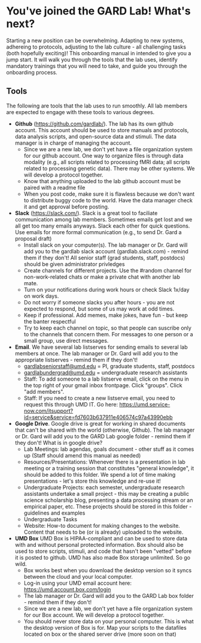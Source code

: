 # You've joined the GARD Lab! What's next?

Starting a new position can be overwhelming. Adapting to new systems, adhereing to protocols, adjusting to the lab culture - all challenging tasks (both hopefully exciting)! This onboarding manual in intended to give you a jump start. It will walk you through the tools that the lab uses, identify mandatory trainings that you will need to take, and guide you through the onboarding process. 

## Tools
The following are tools that the lab uses to run smoothly. All lab members are expected to engage with these tools to various degrees.

* **Github** (https://github.com/gardlab/). The lab has its own github account. This account should be used to store manuals and protocols, data analysis scripts, and open-source data and stimuli. The data manager is in charge of managing the account. 
    * Since we are a new lab, we don't yet have a file organization system for our github account. One way to organize files is through data modality (e.g., all scripts related to processing fMRI data; all scripts related to processing genetic data). There may be other systems. We will develop a protocol together. 
    * Know that anything uploaded to the lab github account must be paired with a readme file
    * When you post code, make sure it is flawless because we don't want to distribute buggy code to the world. Have the data manager check it and get approval before posting. 
* **Slack** (https://slack.com/). Slack is a great tool to faciliate communication among lab members. Sometimes emails get lost and we all get too many emails anyways. Slack each other for quick questions. Use emails for more formal communication (e.g., to send Dr. Gard a proposal draft)
    * Install slack on your computer(s). The lab manager or Dr. Gard will add you to the gardlab slack account (gardlab.slack.com) - remind them if they don't! All senior staff (grad students, staff, postdocs) should be given administrator privledges
    * Create channels for different projects. Use the #random channel for non-work-related chats or make a private chat with another lab mate. 
    * Turn on your notifications during work hours or check Slack 1x/day on work days. 
    * Do not worry if someone slacks you after hours - you are not expected to respond, but some of us may work at odd times. 
    * Keep if professional. Add memes, make jokes, have fun - but keep the banter respectful
    * Try to keep each channel on topic, so that people can suscribe only to the channels that concern them. For messages to one person or a small group, use direct messages.
* **Email**. We have several lab listserves for sending emails to several lab members at once. The lab manager or Dr. Gard will add you to the appropriate listserves - remind them if they don't!
    * gardlabseniorstaff@umd.edu = PI, graduate students, staff, postdocs
    * gardlabundergrad@umd.edu = undergraduate research assistants  
    * Staff: To add someone to a lab listserve email, click on the menu in the top right of your gmail inbox frontpage. Click "groups". Click "add members".
    * Staff: If you need to create a new listserve email, you need to request this through UMD IT. Go here: https://umd.service-now.com/itsupport?id=service&service=fd7603b637911e406574c97a43990ebb  
*  **Google Drive**. Google drive is great for working in shared documents that can't be shared with the world (otherwise, Github). The lab manager or Dr. Gard will add you to the GARD Lab google folder - remind them if they don't! What is in google drive? 
    * Lab Meetings: lab agendas, goals document - other stuff as it comes up (Staff should amend this manual as needed)
    * Resources/Presentations: Whenever there is a presentation in lab meeting or a training session that constitutes "general knowledge", it should be added to this folder. We spend a lot of time making presentations - let's store this knowledge and re-use it!
    * Undergraduate Projects: each semester, undergraduate research assistants undertake a small project - this may be creating a public science scholarship blog, presenting a data processing stream or an empirical paper, etc. These projects should be stored in this folder - guidelines and examples
    * Undergraduate Tasks
    * Website: How-to document for making changes to the website. Content that needs to be (or is already) uploaded to the website.
 * **UMD Box** UMD Box is HIPAA-compliant and can be used to store data with and without personal protected information. Box should also be used to store scripts, stimuli, and code that hasn't been "vetted" before it is posted to github. UMD has also made Box storage unlimited. So go wild. 
    * Box works best when you download the desktop version so it syncs between the cloud and your local computer. 
    * Log-in using your UMD email account here: https://umd.account.box.com/login
    * The lab manager or Dr. Gard will add you to the GARD Lab box folder - remind them if they don't!
    * Since we are a new lab, we don't yet have a file organization system for our Box account. We will develop a protocol together.
    * You should never store data on your personal computer. This is what the desktop version of Box is for. Map your scripts to the datafiles located on box or the shared server drive (more soon on that)

